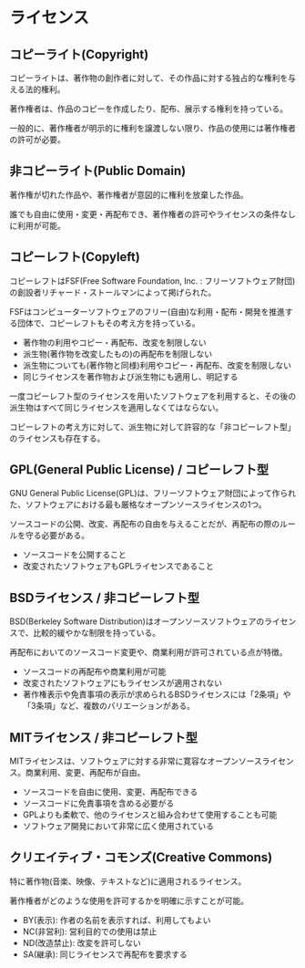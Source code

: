 # ライセンス

## コピーライト(Copyright)

コピーライトは、著作物の創作者に対して、その作品に対する独占的な権利を与える法的権利。

著作権者は、作品のコピーを作成したり、配布、展示する権利を持っている。

一般的に、著作権者が明示的に権利を譲渡しない限り、作品の使用には著作権者の許可が必要。

## 非コピーライト(Public Domain)

著作権が切れた作品や、著作権者が意図的に権利を放棄した作品。

誰でも自由に使用・変更・再配布でき、著作権者の許可やライセンスの条件なしに利用が可能。

## コピーレフト(Copyleft)

コピーレフトはFSF(Free Software Foundation, Inc. : フリーソフトウェア財団)の創設者リチャード・ストールマンによって掲げられた。

FSFはコンピューターソフトウェアのフリー(自由)な利用・配布・開発を推進する団体で、コピーレフトもその考え方を持っている。

- 著作物の利用やコピー・再配布、改変を制限しない
- 派生物(著作物を改変したもの)の再配布を制限しない
- 派生物についても(著作物と同様)利用やコピー・再配布、改変を制限しない
- 同じライセンスを著作物および派生物にも適用し、明記する

一度コピーレフト型のライセンスを用いたソフトウェアを利用すると、その後の派生物はすべて同じライセンスを適用しなくてはならない。

コピーレフトの考え方に対して、派生物に対して許容的な「非コピーレフト型」のライセンスも存在する。

## GPL(General Public License)  / コピーレフト型

GNU General Public License(GPL)は、フリーソフトウェア財団によって作られた、ソフトウェアにおける最も厳格なオープンソースライセンスの1つ。

ソースコードの公開、改変、再配布の自由を与えることだが、再配布の際のルールを守る必要がある。

- ソースコードを公開すること
- 改変されたソフトウェアもGPLライセンスであること

## BSDライセンス / 非コピーレフト型

BSD(Berkeley Software Distribution)はオープンソースソフトウェアのライセンスで、比較的緩やかな制限を持っている。

再配布においてのソースコード変更や、商業利用が許可されている点が特徴。

- ソースコードの再配布や商業利用が可能
- 改変されたソフトウェアにもライセンスが適用されない
- 著作権表示や免責事項の表示が求められるBSDライセンスには「2条項」や「3条項」など、複数のバリエーションがある。

## MITライセンス / 非コピーレフト型

MITライセンスは、ソフトウェアに対する非常に寛容なオープンソースライセンス。商業利用、変更、再配布が自由。

- ソースコードを自由に使用、変更、再配布できる
- ソースコードに免責事項を含める必要がる
- GPLよりも柔軟で、他のライセンスと組み合わせて使用することも可能
- ソフトウェア開発において非常に広く使用されている

## クリエイティブ・コモンズ(Creative Commons)

特に著作物(音楽、映像、テキストなど)に適用されるライセンス。

著作権者がどのような使用を許可するかを明確に示すことが可能。

- BY(表示): 作者の名前を表示すれば、利用してもよい
- NC(非営利): 営利目的での使用は禁止
- ND(改造禁止): 改変を許可しない
- SA(継承): 同じライセンスで再配布を要求する

